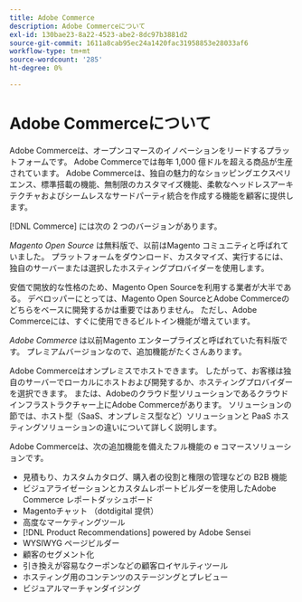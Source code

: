 ```yaml
---
title: Adobe Commerce
description: Adobe Commerceについて
exl-id: 130bae23-8a22-4523-abe2-8dc97b3881d2
source-git-commit: 1611a8cab95ec24a1420fac31958853e28033af6
workflow-type: tm+mt
source-wordcount: '285'
ht-degree: 0%

---
```


# Adobe Commerceについて

Adobe Commerceは、オープンコマースのイノベーションをリードするプラットフォームです。 Adobe Commerceでは毎年 1,000 億ドルを超える商品が生産されています。 Adobe Commerceは、独自の魅力的なショッピングエクスペリエンス、標準搭載の機能、無制限のカスタマイズ機能、柔軟なヘッドレスアーキテクチャおよびシームレスなサードパーティ統合を作成する機能を顧客に提供します。

[!DNL Commerce] には次の 2 つのバージョンがあります。

_Magento Open Source_ は無料版で、以前はMagento コミュニティと呼ばれていました。 プラットフォームをダウンロード、カスタマイズ、実行するには、独自のサーバーまたは選択したホスティングプロバイダーを使用します。

安価で開放的な性格のため、Magento Open Sourceを利用する業者が大半である。 デベロッパーにとっては、Magento Open SourceとAdobe Commerceのどちらをベースに開発するかは重要ではありません。 ただし、Adobe Commerceには、すぐに使用できるビルトイン機能が増えています。

_Adobe Commerce_ は以前Magento エンタープライズと呼ばれていた有料版です。 プレミアムバージョンなので、追加機能がたくさんあります。

Adobe Commerceはオンプレミスでホストできます。 したがって、お客様は独自のサーバーでローカルにホストおよび開発するか、ホスティングプロバイダーを選択できます。 または、Adobeのクラウド型ソリューションであるクラウドインフラストラクチャー上にAdobe Commerceがあります。 ソリューションの節では、ホスト型（SaaS、オンプレミス型など）ソリューションと PaaS ホスティングソリューションの違いについて詳しく説明します。

Adobe Commerceは、次の追加機能を備えたフル機能の e コマースソリューションです。

- 見積もり、カスタムカタログ、購入者の役割と権限の管理などの B2B 機能
- ビジュアライゼーションとカスタムレポートビルダーを使用したAdobe Commerce レポートダッシュボード
- Magentoチャット （dotdigital 提供）
- 高度なマーケティングツール
- [!DNL Product Recommendations] powered by Adobe Sensei
- WYSIWYG ページビルダー
- 顧客のセグメント化
- 引き換えが容易なクーポンなどの顧客ロイヤルティツール
- ホスティング用のコンテンツのステージングとプレビュー
- ビジュアルマーチャンダイジング
